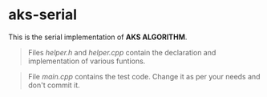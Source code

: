 # aks-serial
This is the serial implementation of **AKS ALGORITHM**.
> Files *helper.h* and *helper.cpp* contain the declaration and implementation of various funtions.

> File *main.cpp* contains the test code. Change it as per your needs and don't commit it.
